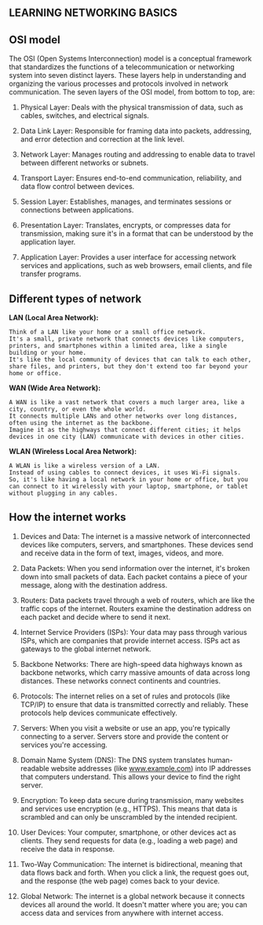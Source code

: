 ## LEARNING NETWORKING BASICS

## OSI model
The OSI (Open Systems Interconnection) model is a conceptual framework that standardizes the functions of a telecommunication or networking system into seven distinct layers. These layers help in understanding and organizing the various processes and protocols involved in network communication. The seven layers of the OSI model, from bottom to top, are:

1. Physical Layer: Deals with the physical transmission of data, such as cables, switches, and electrical signals.

2. Data Link Layer: Responsible for framing data into packets, addressing, and error detection and correction at the link level.

3. Network Layer: Manages routing and addressing to enable data to travel between different networks or subnets.

4. Transport Layer: Ensures end-to-end communication, reliability, and data flow control between devices.

5. Session Layer: Establishes, manages, and terminates sessions or connections between applications.

6. Presentation Layer: Translates, encrypts, or compresses data for transmission, making sure it's in a format that can be understood by the application layer.

7. Application Layer: Provides a user interface for accessing network services and applications, such as web browsers, email clients, and file transfer programs.

## Different types of network

**LAN (Local Area Network):**

	Think of a LAN like your home or a small office network.
	It's a small, private network that connects devices like computers, printers, and smartphones within a limited area, like a single building or your home.
	It's like the local community of devices that can talk to each other, share files, and printers, but they don't extend too far beyond your home or office.

**WAN (Wide Area Network):**

	A WAN is like a vast network that covers a much larger area, like a city, country, or even the whole world.
	It connects multiple LANs and other networks over long distances, often using the internet as the backbone.
	Imagine it as the highways that connect different cities; it helps devices in one city (LAN) communicate with devices in other cities.
**WLAN (Wireless Local Area Network):**

	A WLAN is like a wireless version of a LAN.
	Instead of using cables to connect devices, it uses Wi-Fi signals.
	So, it's like having a local network in your home or office, but you can connect to it wirelessly with your laptop, smartphone, or tablet without plugging in any cables.

## How the internet works 

1. Devices and Data: The internet is a massive network of interconnected devices like computers, servers, and smartphones. These devices send and receive data in the form of text, images, videos, and more.

2. Data Packets: When you send information over the internet, it's broken down into small packets of data. Each packet contains a piece of your message, along with the destination address.

3. Routers: Data packets travel through a web of routers, which are like the traffic cops of the internet. Routers examine the destination address on each packet and decide where to send it next.

4. Internet Service Providers (ISPs): Your data may pass through various ISPs, which are companies that provide internet access. ISPs act as gateways to the global internet network.

5. Backbone Networks: There are high-speed data highways known as backbone networks, which carry massive amounts of data across long distances. These networks connect continents and countries.

6. Protocols: The internet relies on a set of rules and protocols (like TCP/IP) to ensure that data is transmitted correctly and reliably. These protocols help devices communicate effectively.

7. Servers: When you visit a website or use an app, you're typically connecting to a server. Servers store and provide the content or services you're accessing.

8. Domain Name System (DNS): The DNS system translates human-readable website addresses (like www.example.com) into IP addresses that computers understand. This allows your device to find the right server.

9. Encryption: To keep data secure during transmission, many websites and services use encryption (e.g., HTTPS). This means that data is scrambled and can only be unscrambled by the intended recipient.

10. User Devices: Your computer, smartphone, or other devices act as clients. They send requests for data (e.g., loading a web page) and receive the data in response.

11. Two-Way Communication: The internet is bidirectional, meaning that data flows back and forth. When you click a link, the request goes out, and the response (the web page) comes back to your device.

12. Global Network: The internet is a global network because it connects devices all around the world. It doesn't matter where you are; you can access data and services from anywhere with internet access.
